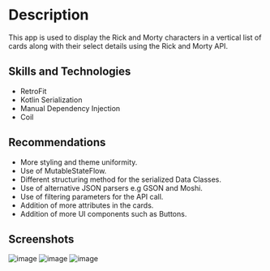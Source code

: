Description
==========================
This app is used to display the Rick and Morty characters in a vertical list of cards along with their select details using the Rick and Morty API.



Skills and Technologies
---------------------------
- RetroFit
- Kotlin Serialization
- Manual Dependency Injection
- Coil



Recommendations
--------------------------
- More styling and theme uniformity.
- Use of MutableStateFlow.
- Different structuring method for the serialized Data Classes.
- Use of alternative JSON parsers e.g GSON and Moshi.
- Use of filtering parameters for the API call.
- Addition of more attributes in the cards.
- Addition of more UI components such as Buttons.


Screenshots
--------------------------
![image](https://github.com/emmanuelmuturia/RickAndMorty/assets/55001497/46c0dd20-9a5f-4760-a73c-baa81e62fc7a)
![image](https://github.com/emmanuelmuturia/RickAndMorty/assets/55001497/aa597d20-e31d-4195-a00e-792aa1d88b38)
![image](https://github.com/emmanuelmuturia/RickAndMorty/assets/55001497/0e9a8914-0079-4f10-9b5c-c91a18d5b9e4)

